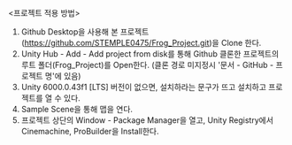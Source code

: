 <프로젝트 적용 방법>
1. Github Desktop을 사용해 본 프로젝트(https://github.com/STEMPLE0475/Frog_Project.git)을 Clone 한다.
2. Unity Hub - Add - Add project from disk를 통해 Github 클론한 프로젝트의 루트 폴더(Frog_Project)를 Open한다. (클론 경로 미지정시 '문서 - GitHub - 프로젝트 명'에 있음)
3. Unity 6000.0.43f1 [LTS] 버전이 없으면, 설치하라는 문구가 뜨고 설치하고 프로젝트를 열 수 있다.
4. Sample Scene을 통해 맵을 연다.
5. 프로젝트 상단의 Window - Package Manager을 열고, Unity Registry에서 Cinemachine, ProBuilder을 Install한다.
